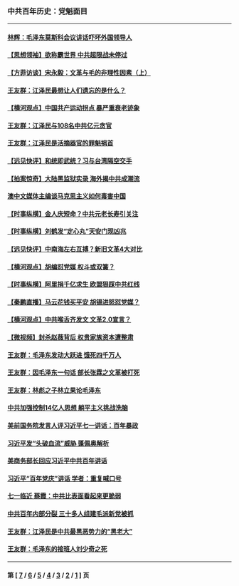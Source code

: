 ### 中共百年历史：党魁面目
---
#### [林辉：毛泽东莫斯科会议讲话吓坏外国领导人](../../pages/nf1176107/n13917931.md?10130430) 
#### [【思想领袖】欲称霸世界 中共超限战未停过](../../pages/nf1176107/n13745142.md?10130430) 
#### [【方菲访谈】宋永毅：文革与毛的非理性因素（上）](../../pages/nf1176107/n13469956.md?10130430) 
#### [王友群：江泽民最想让人们遗忘的是什么？](../../pages/nf1176107/n13408949.md?10130430) 
#### [【横河观点】中国共产运动拐点 暴严重衰老迹象](../../pages/nf1176107/n13388333.md?10130430) 
#### [王友群：江泽民与108名中共亿元贪官](../../pages/nf1176107/n13352358.md?10130430) 
#### [王友群：江泽民是活摘器官的罪魁祸首](../../pages/nf1176107/n13336903.md?10130430) 
#### [【远见快评】和统即武统？习与台湾隔空交手](../../pages/nf1176107/n13297739.md?10130430) 
#### [【拍案惊奇】大陆黑监狱实录 海外揭中共成潮流](../../pages/nf1176107/n13288853.md?10130430) 
#### [澳中文媒体主编谈马克思主义如何毒害中国](../../pages/nf1176107/n13257387.md?10130430) 
#### [【时事纵横】金人庆短命？中共元老长寿引关注](../../pages/nf1176107/n13217934.md?10130430) 
#### [【时事纵横】刘鹤发“定心丸”天安门现凶兆](../../pages/nf1176107/n13215416.md?10130430) 
#### [【远见快评】中南海左右互搏？新旧文革4大对比](../../pages/nf1176107/n13214745.md?10130430) 
#### [【横河观点】胡编怼党媒 权斗或双簧？](../../pages/nf1176107/n13210864.md?10130430) 
#### [【时事纵横】阿里捐千亿求生 欧盟狠踩中共红线](../../pages/nf1176107/n13206431.md?10130430) 
#### [【秦鹏直播】马云花钱买平安 胡锡进怒怼党媒？](../../pages/nf1176107/n13206392.md?10130430) 
#### [【横河观点】中共喉舌齐发文 文革2.0宣言？](../../pages/nf1176107/n13201248.md?10130430) 
#### [【微视频】封杀赵薇背后 权贵家族资本遭整肃](../../pages/nf1176107/n13197798.md?10130430) 
#### [王友群：毛泽东发动大跃进 饿死四千万人](../../pages/nf1176107/n13177158.md?10130430) 
#### [王友群：因毛泽东一句话 部长张霖之文革被打死](../../pages/nf1176107/n13161711.md?10130430) 
#### [王友群：林彪之子林立果论毛泽东](../../pages/nf1176107/n13128622.md?10130430) 
#### [中共加强控制14亿人思想 躺平主义挑战洗脑](../../pages/nf1176107/n13094299.md?10130430) 
#### [美前国务院发言人评习近平七一讲话：百年暴政](../../pages/nf1176107/n13066986.md?10130430) 
#### [习近平发“头破血流”威胁 蓬佩奥解析](../../pages/nf1176107/n13063604.md?10130430) 
#### [美商务部长回应习近平中共百年讲话](../../pages/nf1176107/n13062903.md?10130430) 
#### [习近平“百年党庆”讲话 学者：重复喊口号](../../pages/nf1176107/n13061411.md?10130430) 
#### [七一临近 蔡霞：中共比表面看起来更脆弱](../../pages/nf1176107/n13056418.md?10130430) 
#### [中共百年内部分裂 三十多人组建毛派新党被抓](../../pages/nf1176107/n13044023.md?10130430) 
#### [王友群：江泽民是中共最黑恶势力的“黑老大”](../../pages/nf1176107/n13022180.md?10130430) 
#### [王友群：毛泽东的接班人刘少奇之死](../../pages/nf1176107/n12991772.md?10130430) 

---
#### 第 [ [7](./7.md?10130430) / [6](./6.md?10130430) / [5](./5.md?10130430) / [4](./4.md?10130430) / [3](./3.md?10130430) / [2](./2.md?10130430) / [1](./1.md?10130430) ] 页
